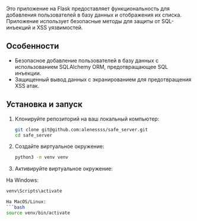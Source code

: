 Это приложение на Flask предоставляет функциональность для добавления пользователей в базу данных и отображения их списка. Приложение использует безопасные методы для защиты от SQL-инъекций и XSS уязвимостей.

## Особенности

- Безопасное добавление пользователей в базу данных с использованием SQLAlchemy ORM, предотвращающее SQL инъекции.
- Защищенный вывод данных с экранированием для предотвращения XSS атак.

## Установка и запуск

1. Клонируйте репозиторий на ваш локальный компьютер:

   ```bash
   git clone git@github.com:alenessss/safe_server.git
   cd safe_server

2. Создайте виртуальное окружение:
   ```bash
   python3 -m venv venv

4. Активируйте виртуальное окружение:

На Windows:
   ```bash
   venv\Scripts\activate

На MacOS/Linux:
   ```bash
   source venv/bin/activate
